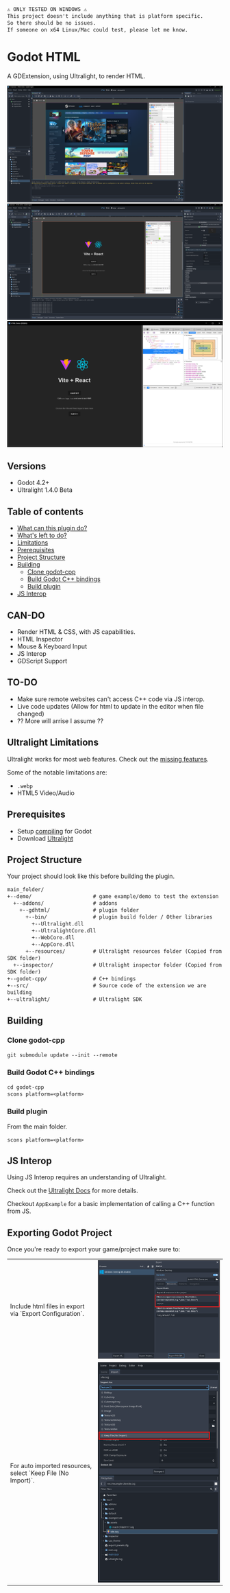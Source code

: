 ```
⚠️ ONLY TESTED ON WINDOWS ⚠️
This project doesn't include anything that is platform specific.
So there should be no issues.
If someone on x64 Linux/Mac could test, please let me know.
```

# Godot HTML
A GDExtension, using Ultralight, to render HTML.

<img src="docs/images/WebView.png">
<img src="docs/images/EditorView.png">
<img src="docs/images/InspectorView.png">

## Versions
- Godot 4.2+
- Ultralight 1.4.0 Beta

## Table of contents
- [What can this plugin do?](#can-do)
- [What's left to do?](#to-do)
- [Limitations](#ultralight-limitations)
- [Prerequisites](#prerequisites)
- [Project Structure](#project-structure)
- [Building](#building)
  - [Clone godot-cpp](#clone-godot-cpp)
  - [Build Godot C++ bindings](#build-godot-cpp-bindings)
  - [Build plugin](#build-plugin)
- [JS Interop](#js-interop)

## CAN-DO
- Render HTML & CSS, with JS capabilities.
- HTML Inspector
- Mouse & Keyboard Input
- JS Interop
- GDScript Support

## TO-DO
- Make sure remote websites can't access C++ code via JS interop.
- Live code updates (Allow for html to update in the editor when file changed)
- ?? More will arrise I assume ??

## Ultralight Limitations
Ultralight works for most web features. Check out the [missing features](https://github.com/ultralight-ux/Ultralight/issues/178).

Some of the notable limitations are:
- `.webp`
- HTML5 Video/Audio

## Prerequisites
- Setup [compiling](https://docs.godotengine.org/en/stable/contributing/development/compiling/compiling_for_windows.html) for Godot
- Download [Ultralight](https://ultralig.ht/download/)

## Project Structure
Your project should look like this before building the plugin.
```
main_folder/
+--demo/                    # game example/demo to test the extension
  +--addons/                # addons
    +--gdhtml/              # plugin folder
      +--bin/               # plugin build folder / Other libraries
        +--Ultralight.dll
        +--UltralightCore.dll
        +--WebCore.dll
        +--AppCore.dll
      +--resources/         # Ultralight resources folder (Copied from SDK folder)
  +--inspector/             # Ultralight inspector folder (Copied from SDK folder)
+--godot-cpp/               # C++ bindings
+--src/                     # Source code of the extension we are building
+--ultralight/              # Ultralight SDK
```

## Building

### Clone godot-cpp
```
git submodule update --init --remote
```

### Build Godot C++ bindings
```
cd godot-cpp
scons platform=<platform>
```

### Build plugin

From the main folder.
```
scons platform=<platform>
```

## JS Interop
Using JS Interop requires an understanding of Ultralight.

Check out the [Ultralight Docs](https://docs.ultralig.ht/docs/about-javascript-interop) for more details.

Checkout `AppExample` for a basic implementation of calling a C++ function from JS.

## Exporting Godot Project
Once you're ready to export your game/project make sure to:
<table>
  <tr>
    <td>Include html files in export via `Export Configuration`.</td>
    <td><img src="docs/images/ExportConfiguration.png"></td>
  </tr>
  <tr>
    <td>For auto imported resources, select `Keep File (No Import)`.</td>
    <td><img src="docs/images/NoResourceImport.png"></td>
  </tr>
<table>
